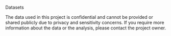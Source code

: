 Datasets

The data used in this project is confidential and cannot be provided or shared publicly due to privacy and sensitivity concerns. If you require more information about the data or the analysis, please contact the project owner.
